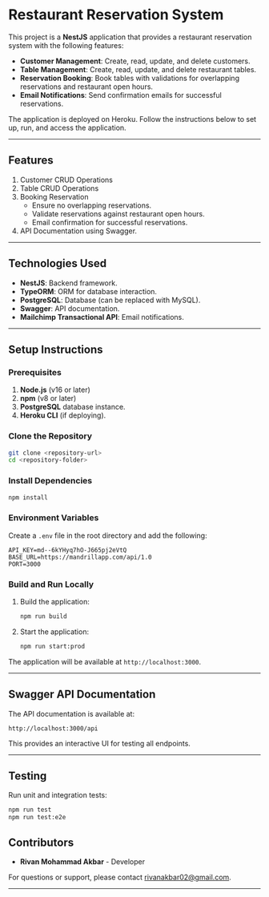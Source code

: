
# Restaurant Reservation System

This project is a **NestJS** application that provides a restaurant reservation system with the following features:
- **Customer Management**: Create, read, update, and delete customers.
- **Table Management**: Create, read, update, and delete restaurant tables.
- **Reservation Booking**: Book tables with validations for overlapping reservations and restaurant open hours.
- **Email Notifications**: Send confirmation emails for successful reservations.

The application is deployed on Heroku. Follow the instructions below to set up, run, and access the application.

---

## Features
1. Customer CRUD Operations
2. Table CRUD Operations
3. Booking Reservation
   - Ensure no overlapping reservations.
   - Validate reservations against restaurant open hours.
   - Email confirmation for successful reservations.
4. API Documentation using Swagger.

---

## Technologies Used
- **NestJS**: Backend framework.
- **TypeORM**: ORM for database interaction.
- **PostgreSQL**: Database (can be replaced with MySQL).
- **Swagger**: API documentation.
- **Mailchimp Transactional API**: Email notifications.

---

## Setup Instructions

### Prerequisites
1. **Node.js** (v16 or later)
2. **npm** (v8 or later)
3. **PostgreSQL** database instance.
4. **Heroku CLI** (if deploying).

### Clone the Repository
```bash
git clone <repository-url>
cd <repository-folder>
```

### Install Dependencies
```bash
npm install
```

### Environment Variables
Create a `.env` file in the root directory and add the following:
```env
API_KEY=md--6kYHyq7hO-J665pj2eVtQ
BASE_URL=https://mandrillapp.com/api/1.0
PORT=3000
```

### Build and Run Locally
1. Build the application:
   ```bash
   npm run build
   ```
2. Start the application:
   ```bash
   npm run start:prod
   ```

The application will be available at `http://localhost:3000`.

---

## Swagger API Documentation
The API documentation is available at:
```
http://localhost:3000/api
```
This provides an interactive UI for testing all endpoints.

---

## Testing
Run unit and integration tests:
```bash
npm run test
npm run test:e2e
```

## Contributors
- **Rivan Mohammad Akbar** - Developer

For questions or support, please contact [rivanakbar02@gmail.com](mailto:rivanakbar02@gmail.com).

---

